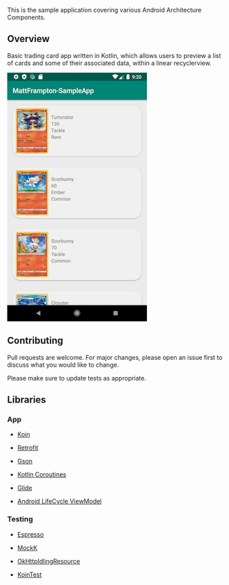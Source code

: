 
This is the sample application covering various Android Architecture Components.

## Overview

Basic trading card app written in Kotlin, which allows users to preview a list of cards and some of their associated data, within a linear recyclerview.

![](https://github.com/mattcmf/MattFramptonAndroidSampleApp/blob/master/Screenshot_1582536032.png?raw=true)


## Contributing
Pull requests are welcome. For major changes, please open an issue first to discuss what you would like to change.

Please make sure to update tests as appropriate.

## Libraries
### App
* [Koin](https://github.com/InsertKoinIO/koin)

* [Retrofit](https://square.github.io/retrofit/)

* [Gson](https://github.com/google/gson)

* [Kotlin Coroutines](https://github.com/Kotlin/kotlinx.coroutines)

* [Glide](https://github.com/bumptech/glide)

* [Android LifeCycle ViewModel](https://github.com/googlecodelabs/android-lifecycles)

### Testing

* [Espresso](https://developer.android.com/training/testing/espresso)

* [MockK](https://chrome.google.com/webstore/detail/selenium-page-object-gene/epgmnmcjdhapiojbohkkemlfkegmbebb)

* [OkHttpIdlingResource](https://github.com/JakeWharton/okhttp-idling-resource)

* [KoinTest](https://github.com/InsertKoinIO/koin/blob/master/koin-projects/koin-test/src/main/kotlin/org/koin/test/KoinTest.kt)
